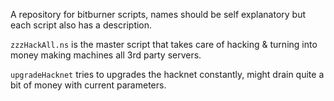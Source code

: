 A repository for bitburner scripts, names should be self explanatory but each script also has a description.

`zzzHackAll.ns` is the master script that takes care of hacking & turning into money making machines all 3rd party servers.

`upgradeHacknet` tries to upgrades the hacknet constantly, might drain quite a bit of money with current parameters.